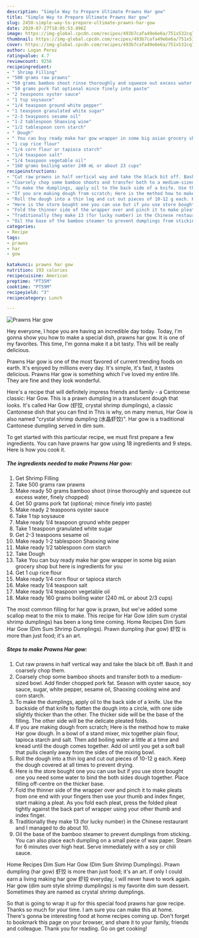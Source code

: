 ```yaml
---
description: "Simple Way to Prepare Ultimate Prawns Har gow"
title: "Simple Way to Prepare Ultimate Prawns Har gow"
slug: 2458-simple-way-to-prepare-ultimate-prawns-har-gow
date: 2020-07-27T18:05:53.896Z
image: https://img-global.cpcdn.com/recipes/493b7cafa49e6e6a/751x532cq70/prawns-har-gow-recipe-main-photo.jpg
thumbnail: https://img-global.cpcdn.com/recipes/493b7cafa49e6e6a/751x532cq70/prawns-har-gow-recipe-main-photo.jpg
cover: https://img-global.cpcdn.com/recipes/493b7cafa49e6e6a/751x532cq70/prawns-har-gow-recipe-main-photo.jpg
author: Logan Perez
ratingvalue: 4.7
reviewcount: 9256
recipeingredient:
- " Shrimp Filling"
- "500 grams raw prawns"
- "50 grams bamboo shoot rinse thoroughly and squeeze out excess water finely chopped"
- "50 grams pork fat optional mince finely into paste"
- "2 teaspoons oyster sauce"
- "1 tsp soysauce"
- "1/4 teaspoon ground white pepper"
- "1 teaspoon granulated white sugar"
- "2-3 teaspoons sesame oil"
- "1-2 tablespoon Shaoxing wine"
- "1/2 tablespoon corn starch"
- " Dough"
- " You can buy ready make har gow wrapper in some big asian grocery shop but here is ingredients for you"
- "1 cup rice flour"
- "1/4 corn flour or tapioca starch"
- "1/4 teaspoon salt"
- "1/4 teaspoon vegetable oil"
- "160 grams boiling water 240 mL or about 23 cups"
recipeinstructions:
- "Cut raw prawns in half vertical way and take the black bit off. Bash it and coarsely chop them."
- "Coarsely chop some bamboo shoots and transfer both to a medium-sized bowl. Add finder chopped pork fat. Season with oyster sauce, soy sauce, sugar, white pepper, sesame oil, Shaoxing cooking wine and corn starch."
- "To make the dumplings, apply oil to the back side of a knife. Use the backside of that knife to flatten the dough into a circle, with one side slightly thicker than the other. The thicker side will be the base of the filling. The other side will be the delicate pleated folds."
- "If you are making dough from scratch; Here is the method how to make Har gow dough. In a bowl of a stand mixer, mix together plain flour, tapioca starch and salt. Then add boiling water a little at a time and knead until the dough comes together. Add oil until you get a soft ball that pulls cleanly away from the sides of the mixing bowl."
- "Roll the dough into a thin log and cut out pieces of 10-12 g each. Keep the dough covered at all times to prevent drying."
- "Here is the store bought one you can use but if you use store bought one you need some water to bind the both sides dough together. Place filling off-centre on the thicker base."
- "Fold the thinner side of the wrapper over and pinch it to make pleats from one end with your fingers then use your thumb and index finger, start making a pleat. As you fold each pleat, press the folded pleat tightly against the back part of wrapper using your other thumb and index finger."
- "Traditionally they make 13 (for lucky number) in the Chinese restaurant and I managed to do about 10."
- "Oil the base of the bamboo steamer to prevent dumplings from sticking. You can also place each dumpling on a small piece of wax paper. Steam for 6 minutes over high heat. Serve immediately with a soy or chili sauce."
categories:
- Recipe
tags:
- prawns
- har
- gow

katakunci: prawns har gow 
nutrition: 193 calories
recipecuisine: American
preptime: "PT35M"
cooktime: "PT59M"
recipeyield: "3"
recipecategory: Lunch

---
```



![Prawns Har gow](https://img-global.cpcdn.com/recipes/493b7cafa49e6e6a/751x532cq70/prawns-har-gow-recipe-main-photo.jpg)

Hey everyone, I hope you are having an incredible day today. Today, I'm gonna show you how to make a special dish, prawns har gow. It is one of my favorites. This time, I'm gonna make it a bit tasty. This will be really delicious.

Prawns Har gow is one of the most favored of current trending foods on earth. It's enjoyed by millions every day. It's simple, it's fast, it tastes delicious. Prawns Har gow is something which I've loved my entire life. They are fine and they look wonderful.

Here&#39;s a recipe that will definitely impress friends and family - a Cantonese classic: Har Gow. This is a prawn dumpling in a translucent dough that looks. It&#39;s called Har Gow (虾饺, crystal shrimp dumplings), a classic Cantonese dish that you can find in This is why, on many menus, Har Gow is also named &#34;crystal shrimp dumpling (水晶虾饺)&#34;. Har gow is a traditional Cantonese dumpling served in dim sum.


To get started with this particular recipe, we must first prepare a few ingredients. You can have prawns har gow using 18 ingredients and 9 steps. Here is how you cook it.

<!--inarticleads1-->

##### The ingredients needed to make Prawns Har gow:

1. Get  Shrimp Filling
1. Take 500 grams raw prawns
1. Make ready 50 grams bamboo shoot (rinse thoroughly and squeeze out excess water, finely chopped)
1. Get 50 grams pork fat (optional; mince finely into paste)
1. Make ready 2 teaspoons oyster sauce
1. Take 1 tsp soysauce
1. Make ready 1/4 teaspoon ground white pepper
1. Take 1 teaspoon granulated white sugar
1. Get 2-3 teaspoons sesame oil
1. Make ready 1-2 tablespoon Shaoxing wine
1. Make ready 1/2 tablespoon corn starch
1. Take  Dough
1. Take  You can buy ready make har gow wrapper in some big asian grocery shop but here is ingredients for you
1. Get 1 cup rice flour
1. Make ready 1/4 corn flour or tapioca starch
1. Make ready 1/4 teaspoon salt
1. Make ready 1/4 teaspoon vegetable oil
1. Make ready 160 grams boiling water (240 mL or about 2/3 cups)


The most common filling for har gow is prawn, but we&#39;ve added some scallop meat to the mix to make. This recipe for Har Gow (dim sum crystal shrimp dumplings) has been a long time coming. Home Recipes Dim Sum Har Gow (Dim Sum Shrimp Dumplings). Prawn dumpling (har gow) 虾饺 is more than just food; it&#39;s an art. 

<!--inarticleads2-->

##### Steps to make Prawns Har gow:

1. Cut raw prawns in half vertical way and take the black bit off. Bash it and coarsely chop them.
1. Coarsely chop some bamboo shoots and transfer both to a medium-sized bowl. Add finder chopped pork fat. Season with oyster sauce, soy sauce, sugar, white pepper, sesame oil, Shaoxing cooking wine and corn starch.
1. To make the dumplings, apply oil to the back side of a knife. Use the backside of that knife to flatten the dough into a circle, with one side slightly thicker than the other. The thicker side will be the base of the filling. The other side will be the delicate pleated folds.
1. If you are making dough from scratch; Here is the method how to make Har gow dough. In a bowl of a stand mixer, mix together plain flour, tapioca starch and salt. Then add boiling water a little at a time and knead until the dough comes together. Add oil until you get a soft ball that pulls cleanly away from the sides of the mixing bowl.
1. Roll the dough into a thin log and cut out pieces of 10-12 g each. Keep the dough covered at all times to prevent drying.
1. Here is the store bought one you can use but if you use store bought one you need some water to bind the both sides dough together. Place filling off-centre on the thicker base.
1. Fold the thinner side of the wrapper over and pinch it to make pleats from one end with your fingers then use your thumb and index finger, start making a pleat. As you fold each pleat, press the folded pleat tightly against the back part of wrapper using your other thumb and index finger.
1. Traditionally they make 13 (for lucky number) in the Chinese restaurant and I managed to do about 10.
1. Oil the base of the bamboo steamer to prevent dumplings from sticking. You can also place each dumpling on a small piece of wax paper. Steam for 6 minutes over high heat. Serve immediately with a soy or chili sauce.


Home Recipes Dim Sum Har Gow (Dim Sum Shrimp Dumplings). Prawn dumpling (har gow) 虾饺 is more than just food; it&#39;s an art. If only I could earn a living making har gow 虾铰 everyday, I will never have to work again. Har gow (dim sum style shrimp dumplings) is my favorite dim sum dessert. Sometimes they are named as crystal shrimp dumplings. 

So that is going to wrap it up for this special food prawns har gow recipe. Thanks so much for your time. I am sure you can make this at home. There's gonna be interesting food at home recipes coming up. Don't forget to bookmark this page on your browser, and share it to your family, friends and colleague. Thank you for reading. Go on get cooking!
